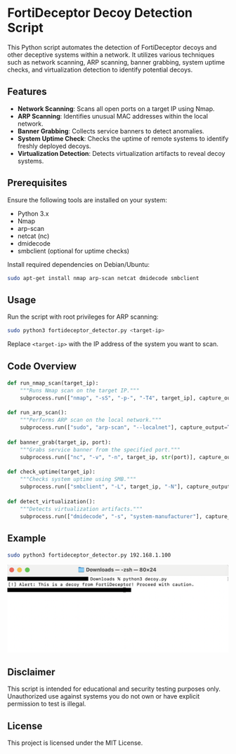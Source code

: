 # FortiDeceptor Decoy Detection Script

This Python script automates the detection of FortiDeceptor decoys and other deceptive systems within a network. It utilizes various techniques such as network scanning, ARP scanning, banner grabbing, system uptime checks, and virtualization detection to identify potential decoys.

## Features
- **Network Scanning**: Scans all open ports on a target IP using Nmap.
- **ARP Scanning**: Identifies unusual MAC addresses within the local network.
- **Banner Grabbing**: Collects service banners to detect anomalies.
- **System Uptime Check**: Checks the uptime of remote systems to identify freshly deployed decoys.
- **Virtualization Detection**: Detects virtualization artifacts to reveal decoy systems.

## Prerequisites
Ensure the following tools are installed on your system:

- Python 3.x
- Nmap
- arp-scan
- netcat (nc)
- dmidecode
- smbclient (optional for uptime checks)

Install required dependencies on Debian/Ubuntu:
```bash
sudo apt-get install nmap arp-scan netcat dmidecode smbclient
```

## Usage
Run the script with root privileges for ARP scanning:

```bash
sudo python3 fortideceptor_detector.py <target-ip>
```

Replace `<target-ip>` with the IP address of the system you want to scan.

## Code Overview

```python
def run_nmap_scan(target_ip):
    """Runs Nmap scan on the target IP."""
    subprocess.run(["nmap", "-sS", "-p-", "-T4", target_ip], capture_output=True, text=True)

def run_arp_scan():
    """Performs ARP scan on the local network."""
    subprocess.run(["sudo", "arp-scan", "--localnet"], capture_output=True, text=True)

def banner_grab(target_ip, port):
    """Grabs service banner from the specified port."""
    subprocess.run(["nc", "-v", "-n", target_ip, str(port)], capture_output=True, text=True, timeout=5)

def check_uptime(target_ip):
    """Checks system uptime using SMB."""
    subprocess.run(["smbclient", "-L", target_ip, "-N"], capture_output=True, text=True)

def detect_virtualization():
    """Detects virtualization artifacts."""
    subprocess.run(["dmidecode", "-s", "system-manufacturer"], capture_output=True, text=True)
```

## Example

```bash
sudo python3 fortideceptor_detector.py 192.168.1.100
```

![FortiDeceptor Detection](https://github.com/AbertayMachineLearningGroup/DetectingFortideceptor/blob/main/Screenshot%202025-02-19%20at%2015.41.07.png)


## Disclaimer
This script is intended for educational and security testing purposes only. Unauthorized use against systems you do not own or have explicit permission to test is illegal.

## License
This project is licensed under the MIT License.
